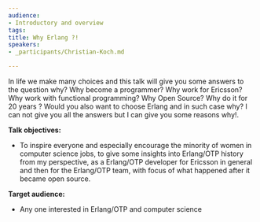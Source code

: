 ```yaml
---
audience:
- Introductory and overview
tags:
title: Why Erlang ?!
speakers:
- _participants/Christian-Koch.md

---
```

In life we make many choices and this talk will give you some answers to the question why? Why become a programmer? Why work for Ericsson? Why work with functional programming? Why Open Source? Why do it for 20 years ? Would you also want to choose Erlang and in such case why? I can not give you all the answers but I can give you some reasons why!.

**Talk objectives:**

* To inspire everyone and especially encourage the minority of women in computer science jobs, to give some insights into Erlang/OTP history from my perspective, as a Erlang/OTP developer for Ericsson in general and then for the Erlang/OTP team, with focus of what happened after it became open source.

**Target audience:**

* Any one interested in Erlang/OTP and computer science
